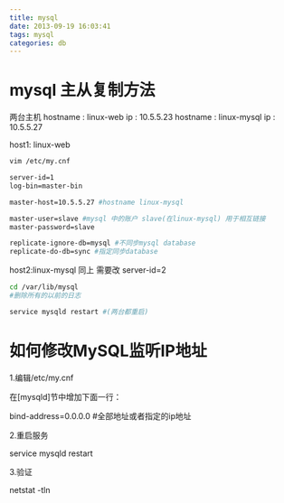 ```yaml
---
title: mysql
date: 2013-09-19 16:03:41
tags: mysql
categories: db
---
```


# mysql 主从复制方法

两台主机
hostname : linux-web ip : 10.5.5.23
hostname : linux-mysql ip : 10.5.5.27

host1: linux-web

<!-- more -->

```bash
vim /etc/my.cnf

server-id=1
log-bin=master-bin

master-host=10.5.5.27 #hostname linux-mysql

master-user=slave #mysql 中的账户 slave(在linux-mysql) 用于相互链接
master-password=slave

replicate-ignore-db=mysql #不同步mysql database
replicate-do-db=sync #指定同步database
```

host2:linux-mysql 同上
需要改 server-id=2

```bash
cd /var/lib/mysql
#删除所有的以前的日志

service mysqld restart #(两台都重启)
```

# 如何修改MySQL监听IP地址

1.编辑/etc/my.cnf

在[mysqld]节中增加下面一行：

bind-address=0.0.0.0  #全部地址或者指定的ip地址

2.重启服务

service mysqld restart

3.验证

netstat -tln